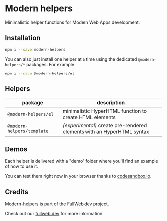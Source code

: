 # Modern helpers

Minimalistic helper functions for Modern Web Apps development.

## Installation

```bash
npm i --save modern-helpers
```

You can also just install one helper at a time using the dedicated `@modern-helpers/*` packages. For example:

```bash
npm i --save @modern-helpers/el
```

## Helpers

| package                    | description                                                            |
| -------------------------- | ---------------------------------------------------------------------- |
| `@modern-helpers/el`       | minimalistic HyperHTML function to create HTML elements                |
| `@modern-helpers/template` | _(experimental)_ create pre-rendered elements with an HyperHTML syntax |

## Demos

Each helper is delivered with a "demo" folder where you'll find an example of how to use it.

You can test them right now in your browser thanks to [codesandbox.io](https://codesandbox.io/s/github/fullwebdev/fullwebdev/tree/master/packages/helpers).

## Credits

Modern-helpers is part of the FullWeb.dev project.

Check out our [fullweb.dev](https://fullweb.dev) for more information.
